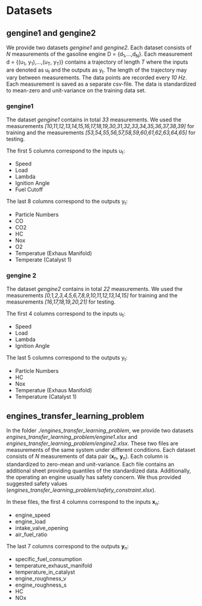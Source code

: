 # Datasets
## gengine1 and gengine2
We provide two datasets _gengine1_ and _gengine2_.
Each dataset consists of _N_ measurements of the gasoline engine
D = {d<sub>1</sub>,...,d<sub>N</sub>}. Each measurement d = {(u<sub>1</sub>, y<sub>1</sub>),...,(u<sub>T</sub>, y<sub>T</sub>)} contains a trajectory
of length _T_ where the inputs are denoted as
u<sub>t</sub> and the outputs as y<sub>t</sub>.
The length of the trajectory may vary between measurements.
The data points are recorded every _10 Hz_.
Each measurement is saved as a separate csv-file.
The data is standardized to mean-zero and unit-variance on the training data set.

### gengine1
The dataset _gengine1_ contains in total _33_ measurements.
We used the measurements _[10,11,12,13,14,15,16,17,18,19,30,31,32,33,34,35,36,37,38,39]_
for training and the measurements _[53,54,55,56,57,58,59,60,61,62,63,64,65]_ for
testing.

The first 5 columns correspond to the inputs u<sub>t</sub>:

- Speed
- Load
- Lambda
- Ignition Angle
- Fuel Cutoff

The last 8 columns correspond to the outputs y<sub>t</sub>:

- Particle Numbers
- CO
- CO2
- HC
- Nox
- O2
- Temperatue (Exhaus Manifold)
- Temperate (Catalyst 1)

### gengine 2
The dataset _gengine2_ contains in total _22_ measurements.
We used the measurements _[0,1,2,3,4,5,6,7,8,9,10,11,12,13,14,15]_
for training and the measurements _[16,17,18,19,20,21]_ for
testing.

The first 4 columns correspond to the inputs u<sub>t</sub>:

- Speed
- Load
- Lambda
- Ignition Angle

The last 5 columns correspond to the outputs y<sub>t</sub>:

- Particle Numbers
- HC
- Nox
- Temperatue (Exhaus Manifold)
- Temperature (Catalyst 1)


## engines_transfer_learning_problem
In the folder _./engines_transfer_learning_problem_, we provide two datasets _engines_transfer_learning_problem/engine1.xlsx_ and _engines_transfer_learning_problem/engine2.xlsx_.
These two files are measurements of the same system under different conditions.
Each dataset consists of _N_ measurements of data pair (**x**<sub>n</sub>, **y**<sub>n</sub>).
Each column is standardized to zero-mean and unit-variance.
Each file contains an additional sheet providing quantiles of the standardized data.
Additionally, the operating an engine usually has safety concern.
We thus provided suggested safety values (_engines_transfer_learning_problem/safety_constraint.xlsx_).

In these files, the first 4 columns correspond to the inputs **x**<sub>n</sub>:

- engine_speed
- engine_load
- intake_valve_opening
- air_fuel_ratio

The last 7 columns correspond to the outputs **y**<sub>n</sub>:

- specific_fuel_consumption
- temperature_exhaust_manifold
- temperature_in_catalyst
- engine_roughness_v
- engine_roughness_s
- HC
- NOx




